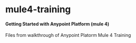 # mule4-training

#### Getting Started with Anypoint Platform (mule 4) 

Files from walkthrough of Anypoint Platorm Mule 4 Training
